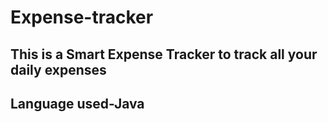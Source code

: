 # Expense-tracker

## This is a Smart Expense Tracker to track all your daily expenses
## Language used-Java
